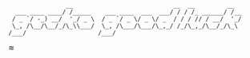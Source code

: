 	                __                            __  __         __  
	  ___ ____ ____/ /_____    ___ ____  ___  ___/ / / /_ ______/ /__
	 / _ `/ -_) __/  '_/ _ \  / _ `/ _ \/ _ \/ _  / / / // / __/  '_/
	 \_, /\__/\__/_/\_\\___/  \_, /\___/\___/\_,_/ /_/\_,_/\__/_/\_\ 
	/___/                    /___/
&apid;
